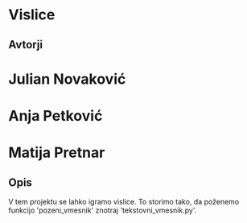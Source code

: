 # Vislice

## Avtorji

# Julian Novaković
# Anja Petković
# Matija Pretnar

## Opis

V tem projektu se lahko igramo vislice. 
To storimo tako, da poženemo funkcijo 'pozeni_vmesnik' znotraj 'tekstovni_vmesnik.py'. 